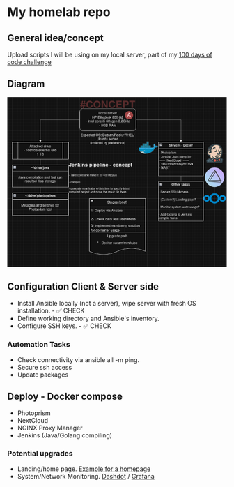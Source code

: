# My homelab repo

## General idea/concept
Upload scripts I will be using on my local server, part of my [100 days of code challenge](https://akirapearl.github.io/jekyll_blog/) 

## Diagram
![Diagram for a local server Ansible deployment](https://raw.githubusercontent.com/Akirapearl/homelab/main/images/server.png)


## Configuration Client & Server side
- Install Ansible locally (not a server), wipe server with fresh OS installation. - :white_check_mark: CHECK
- Define working directory and Ansible's inventory.
- Configure SSH keys. - :white_check_mark: CHECK


### Automation Tasks
- Check connectivity via ansible all -m ping.
- Secure ssh access
- Update packages

## Deploy - Docker compose
- Photoprism
- NextCloud
- NGINX Proxy Manager
- Jenkins (Java/Golang compiling)

### Potential upgrades

 - Landing/home page. [Example for a homepage](https://github.com/daledavies/jump)
 - System/Network Monitoring. [Dashdot](https://github.com/MauriceNino/dashdot) / [Grafana](https://grafana.com/) 

